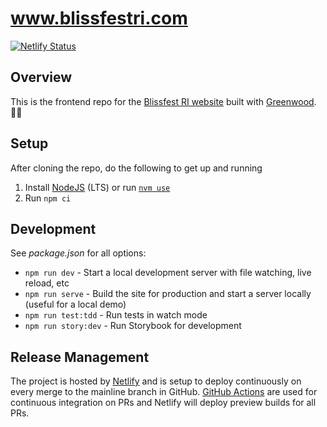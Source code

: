 # www.blissfestri.com

[![Netlify Status](https://api.netlify.com/api/v1/badges/e47ac2ab-d916-4953-aab3-33bcbee8a2f6/deploy-status)](https://app.netlify.com/sites/cheerful-melomakarona-41a6ad/deploys)

## Overview

This is the frontend repo for the [Blissfest RI website](https://www.blissfestri.com) built with [Greenwood](https://www.greenwoodjs.io/).🏃‍♂️

## Setup

After cloning the repo, do the following to get up and running
1. Install [NodeJS](https://nodejs.org/en/) (LTS) or run [`nvm use`](https://github.com/nvm-sh/nvm)
1. Run `npm ci`

## Development

See _package.json_ for all options:
- `npm run dev` - Start a local development server with file watching, live reload, etc
- `npm run serve` - Build the site for production and start a server locally (useful for a local demo)
- `npm run test:tdd` - Run tests in watch mode
- `npm run story:dev` - Run Storybook for development


## Release Management

The project is hosted by [Netlify](https://www.netlify.com/) and is setup to deploy continuously on every merge to the mainline branch in GitHub.  [GitHub Actions](https://github.com/features/actions) are used for continuous integration on PRs and Netlify will deploy preview builds for all PRs.